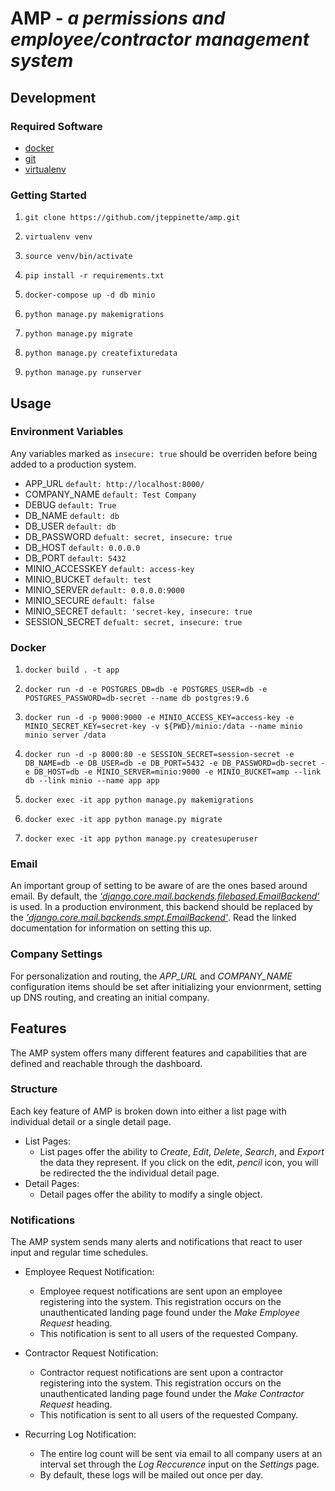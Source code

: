 # AMP - *a permissions and employee/contractor management system*

## Development

### Required Software

* [docker](https://docs.docker.com/)
* [git](https://git-scm.com/)
* [virtualenv](https://virtualenv.pypa.io/en/stable/)

### Getting Started

1. `git clone https://github.com/jteppinette/amp.git`

2. `virtualenv venv`

3. `source venv/bin/activate`

4. `pip install -r requirements.txt`

5. `docker-compose up -d db minio`

6. `python manage.py makemigrations`

7. `python manage.py migrate`

8. `python manage.py createfixturedata`

9. `python manage.py runserver`

## Usage

### Environment Variables

Any variables marked as `insecure: true` should be overriden before being added to a production system.

* APP_URL         `default: http://localhost:8000/`
* COMPANY_NAME    `default: Test Company`
* DEBUG           `default: True`
* DB_NAME         `default: db`
* DB_USER         `default: db`
* DB_PASSWORD     `defualt: secret, insecure: true`
* DB_HOST         `default: 0.0.0.0`
* DB_PORT         `default: 5432`
* MINIO_ACCESSKEY `default: access-key`
* MINIO_BUCKET    `default: test`
* MINIO_SERVER    `default: 0.0.0.0:9000`
* MINIO_SECURE    `default: false`
* MINIO_SECRET    `default: 'secret-key, insecure: true`
* SESSION_SECRET  `defualt: secret, insecure: true`

### Docker

1. `docker build . -t app`

2. `docker run
      -d
      -e POSTGRES_DB=db
      -e POSTGRES_USER=db
      -e POSTGRES_PASSWORD=db-secret
      --name db
      postgres:9.6`

3. `docker run
      -d
      -p 9000:9000
      -e MINIO_ACCESS_KEY=access-key
      -e MINIO_SECRET_KEY=secret-key
      -v ${PWD}/minio:/data
      --name minio
      minio server /data`

4. `docker run
      -d
      -p 8000:80
      -e SESSION_SECRET=session-secret
      -e DB_NAME=db
      -e DB_USER=db
      -e DB_PORT=5432
      -e DB_PASSWORD=db-secret
      -e DB_HOST=db
      -e MINIO_SERVER=minio:9000
      -e MINIO_BUCKET=amp
      --link db
      --link minio
      --name app
      app`

5. `docker exec -it app python manage.py makemigrations`

6. `docker exec -it app python manage.py migrate`

7. `docker exec -it app python manage.py createsuperuser`

### Email

An important group of setting to be aware of are the ones based around email.
By default, the [_'django.core.mail.backends.filebased.EmailBackend'_](https://docs.djangoproject.com/en/1.8/topics/email/#file-backend) is used.
In a production environment, this backend should be replaced by the [_'django.core.mail.backends.smpt.EmailBackend'_](https://docs.djangoproject.com/en/1.8/topics/email/#smtp-backend).
Read the linked documentation for information on setting this up.

### Company Settings

For personalization and routing, the *APP_URL* and *COMPANY_NAME* configuration items should be set after initializing your envionrment, setting up DNS routing, and creating an initial company.

## Features

The AMP system offers many different features and capabilities that are defined and reachable through the dashboard.

### Structure

Each key feature of AMP is broken down into either a list page with individual detail or a single detail page.

* List Pages:
    * List pages offer the ability to _Create_, _Edit_, _Delete_, _Search_, and _Export_ the data they represent. If you click on the edit, _pencil_ icon, you will be redirected the the individual detail page.
* Detail Pages:
    * Detail pages offer the ability to modify a single object.

### Notifications

The AMP system sends many alerts and notifications that react to user input and regular time schedules.

* Employee Request Notification: 
    * Employee request notifications are sent upon an employee registering into the system. This registration occurs on the unauthenticated landing page found under the _Make Employee Request_ heading.
    * This notification is sent to all users of the requested Company.

* Contractor Request Notification: 
    * Contractor request notifications are sent upon a contractor registering into the system. This registration occurs on the unauthenticated landing page found under the _Make Contractor Request_ heading.
    * This notification is sent to all users of the requested Company.

* Recurring Log Notification:
    * The entire log count will be sent via email to all company users at an interval set through the _Log Reccurence_ input on the _Settings_ page.
    * By default, these logs will be mailed out once per day.
